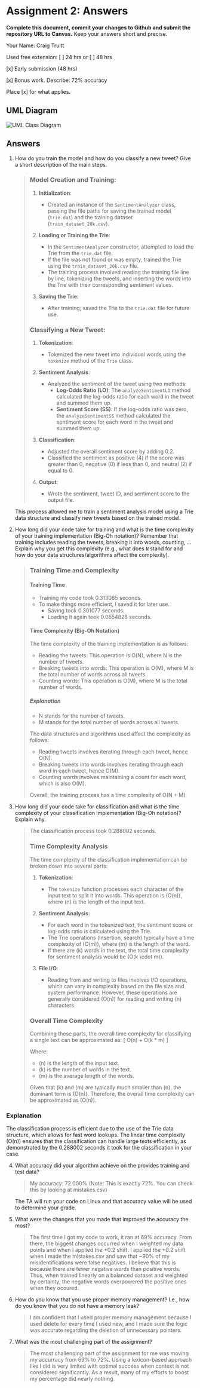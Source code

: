 # Assignment 2: Answers

**Complete this document, commit your changes to Github and submit the repository URL to Canvas.** Keep your answers short and precise.

Your Name: Craig Truitt

Used free extension: [ ] 24 hrs or [ ] 48 hrs

[x] Early submission (48 hrs)

[x] Bonus work. Describe: 72% accuracy

Place [x] for what applies.


## UML Diagram

![UML Class Diagram](UML_class.png)

## Answers

1. How do you train the model and how do you classify a new tweet? Give a short description of the main steps.

   > ### Model Creation and Training:
   > 1. **Initialization**:
   >    - Created an instance of the `SentimentAnalyzer` class, passing the file paths for saving the trained model (`trie.dat`) and the training dataset (`train_dataset_20k.csv`).
   >
   > 2. **Loading or Training the Trie**:
   >    - In the `SentimentAnalyzer` constructor, attempted to load the Trie from the `trie.dat` file.
   >    - If the file was not found or was empty, trained the Trie using the `train_dataset_20k.csv` file.
   >    - The training process involved reading the training file line by line, tokenizing the tweets, and inserting the words into the Trie with their corresponding sentiment values.
   >
   > 3. **Saving the Trie**:
   >    - After training, saved the Trie to the `trie.dat` file for future use.
   >
   > ### Classifying a New Tweet:
   > 1. **Tokenization**:
   >    - Tokenized the new tweet into individual words using the `tokenize` method of the `Trie` class.
   >
   > 2. **Sentiment Analysis**:
   >    - Analyzed the sentiment of the tweet using two methods:
   >      - **Log-Odds Ratio (LO)**: The `analyzeSentimentLO` method calculated the log-odds ratio for each word in the tweet and summed them up.
   >      - **Sentiment Score (SS)**: If the log-odds ratio was zero, the `analyzeSentimentSS` method calculated the sentiment score for each word in the tweet and summed them up.
   >
   > 3. **Classification**:
   >    - Adjusted the overall sentiment score by adding 0.2.
   >    - Classified the sentiment as positive (4) if the score was greater than 0, negative (0) if less than 0, and neutral (2) if equal to 0.
   >
   > 4. **Output**:
   >    - Wrote the sentiment, tweet ID, and sentiment score to the output file.

   This process allowed me to train a sentiment analysis model using a Trie data structure and classify new tweets based on the trained model.

2. How long did your code take for training and what is the time complexity of your training implementation (Big-Oh notation)? Remember that training includes reading the tweets, breaking it into words, counting, ... Explain why you get this complexity (e.g., what does `N` stand for and how do your data structures/algorithms affect the complexity).

   > ### Training Time and Complexity
   > 
   > #### Training Time
   > - Training my code took 0.313085 seconds.
   > - To make things more efficient, I saved it for later use.
   >    - Saving took 0.301077 seconds.
   >    - Loading it again took 0.0554828 seconds.
   >
   > #### Time Complexity (Big-Oh Notation)
   > The time complexity of the training implementation is as follows:
   >
   > - Reading the tweets: This operation is O(N), where N is the number of tweets.
   > - Breaking tweets into words: This operation is O(M), where M is the total number of words across all tweets.
   > - Counting words: This operation is O(M), where M is the total number of words.
   >
   > ##### Explanation
   > - N stands for the number of tweets.
   > - M stands for the total number of words across all tweets.
   >
   > The data structures and algorithms used affect the complexity as follows:
   > - Reading tweets involves iterating through each tweet, hence O(N).
   > - Breaking tweets into words involves iterating through each word in each tweet, hence O(M).
   > - Counting words involves maintaining a count for each word, which is also O(M).
   >
   > Overall, the training process has a time complexity of O(N + M).

3. How long did your code take for classification and what is the time complexity of your classification implementation (Big-Oh notation)? Explain why.

   > The classification process took 0.288002 seconds. 
   >
   > ### Time Complexity Analysis
   >
   > The time complexity of the classification implementation can be broken down into several parts:
   >
   > 1. **Tokenization**: 
   >     - The `tokenize` function processes each character of the input text to split it into words. This operation is \(O(n)\), where \(n\) is the length of the input text.
   >
   > 2. **Sentiment Analysis**:
   >     - For each word in the tokenized text, the sentiment score or log-odds ratio is calculated using the Trie. 
   >     - The Trie operations (insertion, search) typically have a time complexity of \(O(m)\), where \(m\) is the length of the word. 
   >     - If there are \(k\) words in the text, the total time complexity for sentiment analysis would be \(O(k \cdot m)\).
   >
   > 3. **File I/O**:
   >     - Reading from and writing to files involves I/O operations, which can vary in complexity based on the file size and system performance. However, these operations are generally considered \(O(n)\) for reading and writing \(n\) characters.
   >
   > ### Overall Time Complexity
   >
   > Combining these parts, the overall time complexity for classifying a single text can be approximated as:
   \[ O(n) + O(k * m) \]
   >
   > Where:
   > - \(n\) is the length of the input text.
   > - \(k\) is the number of words in the text.
   > - \(m\) is the average length of the words.
   >
   > Given that \(k\) and \(m\) are typically much smaller than \(n\), the dominant term is \(O(n)\). Therefore, the overall time complexity can be approximated as \(O(n)\).

### Explanation

The classification process is efficient due to the use of the Trie data structure, which allows for fast word lookups. The linear time complexity \(O(n)\) ensures that the classification can handle large texts efficiently, as demonstrated by the 0.288002 seconds it took for the classification in your case.

4. What accuracy did your algorithm achieve on the provides training and test data? 

   > My accuracy: 72.000% (Note: This is exactly 72%. You can check this by looking at mistakes.csv)

   The TA will run your code on Linux and that accuracy value will be used to determine your grade.

5. What were the changes that you made that improved the accuracy the most?
   
   > The first time I got my code to work, it ran at 69% accuracy. From there, the biggest changes occurred when I weighted my data points and when I applied the +0.2 shift. I applied the +0.2 shift when I made the mistakes.csv and saw that ~90% of my misidentifications were false negatives. I believe that this is because there are fewer negative words than positive words. Thus, when trained linearly on a balanced dataset and weighted by certainty, the negative words overpowered the positive ones when they occured.

6. How do you know that you use proper memory management? I.e., how do you know that you do not have
   a memory leak?

   > I am confident that I used proper memory management because I used delete for every time I used new, and I made sure the logic was accurate regarding the deletion of unnecessary pointers.

6. What was the most challenging part of the assignment?

   > The most challenging part of the assignment for me was moving my accurracy from 69% to 72%. Using a lexicon-based approach like I did is very limited with optimal success when context is not considered significantly. As a result, many of my efforts to boost my percentage did nearly nothing.